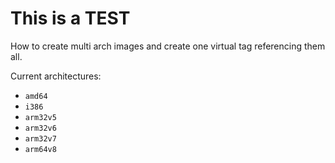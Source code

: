 # This is a TEST #
How to create multi arch images and create one virtual tag referencing them all.

Current architectures:
* `amd64`
* `i386`
* `arm32v5`
* `arm32v6`
* `arm32v7`
* `arm64v8`
